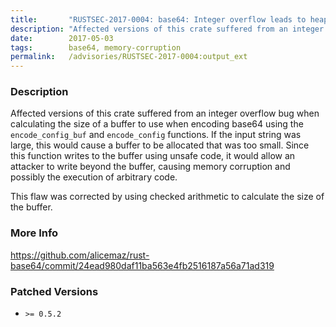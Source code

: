 ```yaml
---
title:       "RUSTSEC-2017-0004: base64: Integer overflow leads to heap-based buffer overflow in encode_config_buf"
description: "Affected versions of this crate suffered from an integer overflow bug when calculating the size of a buffer to use when encoding base64 using the encodeconfigbuf and encodeconfig functions. If the input string was large, this would cause a buffer to be allocated that was too small. Since this function writes to the buffer using unsafe code, it would allow an attacker to write beyond the buffer, causing memory corruption and possibly the execution of arbitrary code. This flaw was corrected by using checked arithmetic to calculate the size of the buffer."
date:        2017-05-03
tags:        base64, memory-corruption
permalink:   /advisories/RUSTSEC-2017-0004:output_ext
---
```


### Description

Affected versions of this crate suffered from an integer overflow bug when
calculating the size of a buffer to use when encoding base64 using the
`encode_config_buf` and `encode_config` functions.  If the input string
was large, this would cause a buffer to be allocated that was too small.
Since this function writes to the buffer using unsafe code, it would
allow an attacker to write beyond the buffer, causing memory corruption
and possibly the execution of arbitrary code.

This flaw was corrected by using checked arithmetic to calculate
the size of the buffer.

### More Info

<https://github.com/alicemaz/rust-base64/commit/24ead980daf11ba563e4fb2516187a56a71ad319>

### Patched Versions

- `>= 0.5.2`

